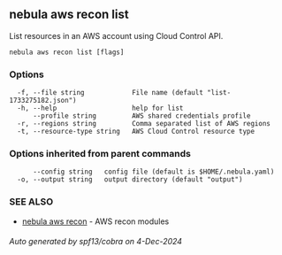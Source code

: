 ## nebula aws recon list

List resources in an AWS account using Cloud Control API.

```
nebula aws recon list [flags]
```

### Options

```
  -f, --file string            File name (default "list-1733275182.json")
  -h, --help                   help for list
      --profile string         AWS shared credentials profile
  -r, --regions string         Comma separated list of AWS regions
  -t, --resource-type string   AWS Cloud Control resource type
```

### Options inherited from parent commands

```
      --config string   config file (default is $HOME/.nebula.yaml)
  -o, --output string   output directory (default "output")
```

### SEE ALSO

* [nebula aws recon](nebula_aws_recon.md)	 - AWS recon modules

###### Auto generated by spf13/cobra on 4-Dec-2024
